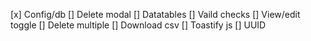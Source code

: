 [x] Config/db
[] Delete modal
[] Datatables
[] Vaild checks
[] View/edit toggle
[] Delete multiple
[] Download csv
[] Toastify js
[] UUID